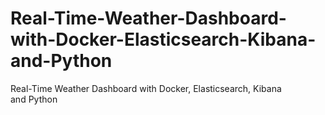 # Real-Time-Weather-Dashboard-with-Docker-Elasticsearch-Kibana-and-Python
Real-Time Weather Dashboard with Docker, Elasticsearch, Kibana and Python
